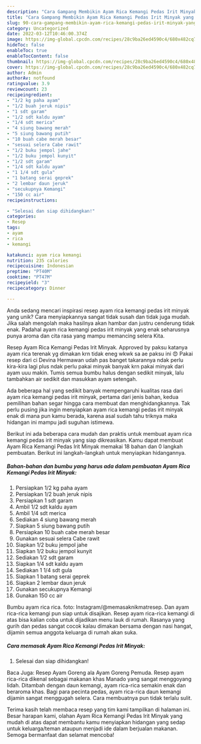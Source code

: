 ```yaml
---
description: "Cara Gampang Membikin Ayam Rica Kemangi Pedas Irit Minyak yang Enak"
title: "Cara Gampang Membikin Ayam Rica Kemangi Pedas Irit Minyak yang Enak"
slug: 90-cara-gampang-membikin-ayam-rica-kemangi-pedas-irit-minyak-yang-enak
category: Uncategorized
date: 2022-03-12T10:46:00.374Z
image: https://img-global.cpcdn.com/recipes/28c9ba26ed4590c4/680x482cq70/ayam-rica-kemangi-pedas-irit-minyak-foto-resep-utama.jpg
hideToc: false
enableToc: true
enableTocContent: false
thumbnail: https://img-global.cpcdn.com/recipes/28c9ba26ed4590c4/680x482cq70/ayam-rica-kemangi-pedas-irit-minyak-foto-resep-utama.jpg
cover: https://img-global.cpcdn.com/recipes/28c9ba26ed4590c4/680x482cq70/ayam-rica-kemangi-pedas-irit-minyak-foto-resep-utama.jpg
author: Admin
authorAv: notfound
ratingvalue: 3.9
reviewcount: 23
recipeingredient:
- "1/2 kg paha ayam"
- "1/2 buah jeruk nipis"
- "1 sdt garam"
- "1/2 sdt kaldu ayam"
- "1/4 sdt merica"
- "4 siung bawang merah"
- "5 siung bawang putih"
- "10 buah cabe merah besar"
- "sesuai selera Cabe rawit"
- "1/2 buku jempol jahe"
- "1/2 buku jempol kunyit"
- "1/2 sdt garam"
- "1/4 sdt kaldu ayam"
- "1 1/4 sdt gula"
- "1 batang serai geprek"
- "2 lembar daun jeruk"
- "secukupnya Kemangi"
- "150 cc air"
recipeinstructions:

- "Selesai dan siap dihidangkan!"
categories:
- Resep
tags:
- ayam
- rica
- kemangi

katakunci: ayam rica kemangi 
nutrition: 235 calories
recipecuisine: Indonesian
preptime: "PT40M"
cooktime: "PT47M"
recipeyield: "3"
recipecategory: Dinner

---
```





Anda sedang mencari inspirasi resep ayam rica kemangi pedas irit minyak yang unik? Cara menyiapkannya sangat tidak susah dan tidak juga mudah. Jika salah mengolah maka hasilnya akan hambar dan justru cenderung tidak enak. Padahal ayam rica kemangi pedas irit minyak yang enak seharusnya punya aroma dan cita rasa yang mampu memancing selera Kita.





Resep Ayam Rica Kemangi Pedas Irit Minyak. Approved by paksu katanya ayam rica terenak yg dimakan krn tidak eneg wkwk sa ae paksu ini 😍 Pakai resep dari ci Devina Hermawan udah pas banget takarannya ndak perlu kira-kira lagi plus ndak perlu pakai minyak banyak krn pakai minyak dari ayam uuu makin. Tumis semua bumbu halus dengan sedikit minyak, lalu tambahkan air sedikit dan masukkan ayam setengah.

Ada beberapa hal yang sedikit banyak mempengaruhi kualitas rasa dari ayam rica kemangi pedas irit minyak, pertama dari jenis bahan, kedua pemilihan bahan segar hingga cara membuat dan menghidangkannya. Tak perlu pusing jika ingin menyiapkan ayam rica kemangi pedas irit minyak enak di mana pun kamu berada, karena asal sudah tahu triknya maka hidangan ini mampu jadi suguhan istimewa.






Berikut ini ada beberapa cara mudah dan praktis untuk membuat ayam rica kemangi pedas irit minyak yang siap dikreasikan. Kamu dapat membuat Ayam Rica Kemangi Pedas Irit Minyak memakai 18 bahan dan 0 langkah pembuatan. Berikut ini langkah-langkah untuk menyiapkan hidangannya.

<!--inarticleads1-->

##### Bahan-bahan dan bumbu yang harus ada dalam pembuatan Ayam Rica Kemangi Pedas Irit Minyak:

1. Persiapkan 1/2 kg paha ayam
1. Persiapkan 1/2 buah jeruk nipis
1. Persiapkan 1 sdt garam
1. Ambil 1/2 sdt kaldu ayam
1. Ambil 1/4 sdt merica
1. Sediakan 4 siung bawang merah
1. Siapkan 5 siung bawang putih
1. Persiapkan 10 buah cabe merah besar
1. Gunakan sesuai selera Cabe rawit
1. Siapkan 1/2 buku jempol jahe
1. Siapkan 1/2 buku jempol kunyit
1. Sediakan 1/2 sdt garam
1. Siapkan 1/4 sdt kaldu ayam
1. Sediakan 1 1/4 sdt gula
1. Siapkan 1 batang serai geprek
1. Siapkan 2 lembar daun jeruk
1. Gunakan secukupnya Kemangi
1. Gunakan 150 cc air


Bumbu ayam rica rica. foto: Instagram/@memasaknikmatresep. Dan ayam rica-rica kemangi pun siap untuk disajikan. Resep ayam rica-rica kemangi di atas bisa kalian coba untuk dijadikan menu lauk di rumah. Rasanya yang gurih dan pedas sangat cocok kalau dimakan bersama dengan nasi hangat, dijamin semua anggota keluarga di rumah akan suka. 

<!--inarticleads2-->

##### Cara memasak Ayam Rica Kemangi Pedas Irit Minyak:


1. Selesai dan siap dihidangkan!

Baca Juga: Resep Ayam Goreng ala Ayam Goreng Pemuda. Resep ayam rica-rica dikenal sebagai makanan khas Manado yang sangat menggoyang lidah. Ditambah dengan daun kemangi, ayam rica-rica semakin enak dan beraroma khas. Bagi para pecinta pedas, ayam rica-rica daun kemangi dijamin sangat menggugah selera. Cara membuatnya pun tidak terlalu sulit. 

Terima kasih telah membaca resep yang tim kami tampilkan di halaman ini. Besar harapan kami, olahan Ayam Rica Kemangi Pedas Irit Minyak yang mudah di atas dapat membantu kamu menyiapkan hidangan yang sedap untuk keluarga/teman ataupun menjadi ide dalam berjualan makanan. Semoga bermanfaat dan selamat mencoba!

